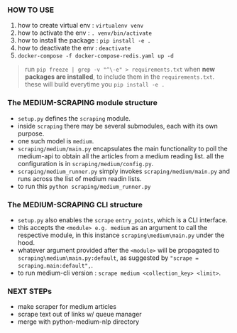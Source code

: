 ### HOW TO USE

1. how to create virtual env : `virtualenv venv`
2. how to activate the env : `. venv/bin/activate`
3. how to install the package : `pip install -e .`
4. how to deactivate the env : `deactivate`
5. `docker-compose -f docker-compose-redis.yaml up -d`

> run `pip freeze | grep -v "^\-e" > requirements.txt` when **new packages are installed**, to include them in the `requirements.txt`. these will build everytime you `pip install -e .`

### The MEDIUM-SCRAPING module structure

- `setup.py` defines the `scraping` module.
- inside `scraping` there may be several submodules, each with its own purpose.
- one such model is `medium`.
- `scraping/medium/main.py` encapsulates the main functionality to poll the medium-api to obtain all the articles from a medium reading list. all the configuration is in `scraping/medium/config.py`.
- `scraping/medium_runner.py` simply invokes `scraping/medium/main.py` and runs across the list of medium readin lists.
- to run this `python scraping/medium_runner.py`

### The MEDIUM-SCRAPING CLI structure

- `setup.py` also enables the `scrape` `entry_points`, which is a CLI interface.
- this accepts the `<module> e.g. medium` as an argument to call the respective module, in this instance `scraping\medium\main.py` under the hood.
- whatever argument provided after the `<module>` will be propagated to `scraping\medium\main.py:default`, as suggested by `"scrape = scraping.main:default",`.
- to run medium-cli version : `scrape medium <collection_key> <limit>`.

### NEXT STEPs

- make scraper for medium articles
- scrape text out of links w/ queue manager
- merge with python-medium-nlp directory
